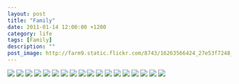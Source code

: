 ```yaml
---
layout: post
title: "Family"
date: 2011-01-14 12:00:00 +1200
category: life
tags: [Family]
description: ""
post_image: http://farm9.static.flickr.com/8743/16263566424_27e53f7248_o.jpg
---
```

[![](http://farm6.static.flickr.com/5339/9553464174_f23de74d50_c.jpg)](http://farm6.static.flickr.com/5339/9553464174_a801d9a537_o.jpg)
[![](http://farm3.static.flickr.com/2853/9550673515_3b5d2bfb6b_c.jpg)](http://farm3.static.flickr.com/2853/9550673515_5957f893de_o.jpg)
[![](http://farm8.static.flickr.com/7386/9553464820_720a79b84e_c.jpg)](http://farm8.static.flickr.com/7386/9553464820_3ed6bec167_o.jpg)
[![](http://farm8.static.flickr.com/7412/9553465098_bc9aa32990_c.jpg)](http://farm8.static.flickr.com/7412/9553465098_a2a5994693_o.jpg)
[![](http://farm4.static.flickr.com/3796/9553465446_cf9d6ccd81_c.jpg)](http://farm4.static.flickr.com/3796/9553465446_ea53d1b947_o.jpg)
[![](http://farm3.static.flickr.com/2858/9553465832_5d8a9f9088_c.jpg)](http://farm3.static.flickr.com/2858/9553465832_156f529f92_o.jpg)
[![](http://farm3.static.flickr.com/2885/9553466274_69bf62e8c5_c.jpg)](http://farm3.static.flickr.com/2885/9553466274_46e0be2c6b_o.jpg)
[![](http://farm3.static.flickr.com/2881/9550675565_9123fb52af_c.jpg)](http://farm3.static.flickr.com/2881/9550675565_f5f03f7e29_o.jpg)
[![](http://farm3.static.flickr.com/2834/9550675883_1a086d176e_c.jpg)](http://farm3.static.flickr.com/2834/9550675883_681ba68666_o.jpg)
[![](http://farm4.static.flickr.com/3798/9550676175_bcdbf07878_c.jpg)](http://farm4.static.flickr.com/3798/9550676175_c94da8ef1a_o.jpg)
[![](http://farm3.static.flickr.com/2847/9553467542_1d8d775ec4_c.jpg)](http://farm3.static.flickr.com/2847/9553467542_d1fb0cf5e7_o.jpg)
[![](http://farm4.static.flickr.com/3801/9553467842_88a8d9f736_c.jpg)](http://farm4.static.flickr.com/3801/9553467842_4292b897f3_o.jpg)
[![](http://farm6.static.flickr.com/5454/9550677043_c430fbb1f3_c.jpg)](http://farm6.static.flickr.com/5454/9550677043_30de227839_o.jpg)
[![](http://farm6.static.flickr.com/5508/9553468386_734bcce6b0_c.jpg)](http://farm6.static.flickr.com/5508/9553468386_6a7f11289a_o.jpg)
[![](http://farm4.static.flickr.com/3728/9550677609_9086c10556_c.jpg)](http://farm4.static.flickr.com/3728/9550677609_18dc594baf_o.jpg)
[![](http://farm8.static.flickr.com/7459/9553469084_cd72e222e3_c.jpg)](http://farm8.static.flickr.com/7459/9553469084_1e009033e7_o.jpg)
[![](http://farm4.static.flickr.com/3797/9550678349_8c463c667a_c.jpg)](http://farm4.static.flickr.com/3797/9550678349_90a87ef45a_o.jpg)
[![](http://farm8.static.flickr.com/7445/9553469788_bcea97ec39_c.jpg)](http://farm8.static.flickr.com/7445/9553469788_1ccbbda409_o.jpg)
